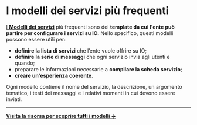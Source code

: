 # I modelli dei servizi più frequenti

[I **Modelli dei servizi**](https://developer.pagopa.it/app-io/guides/modelli-servizi) più frequenti sono dei **template da cui l'ente può partire per configurare i servizi su IO.** Nello specifico, questi modelli possono essere utili per:

* **definire la lista di servizi** che l’ente vuole offrire su IO;
* **definire la serie di messaggi** che ogni servizio invia agli utenti e quando;
* preparare le informazioni necessarie a **compilare la scheda servizio**;&#x20;
* **creare un'esperienza coerente**.

Ogni modello contiene il nome del servizio, la descrizione, un argomento tematico, i testi dei messaggi e i relativi momenti in cui devono essere inviati.

***

[**Visita la risorsa per scoprire tutti i modelli →** ](https://developer.pagopa.it/app-io/guides/modelli-servizi)
